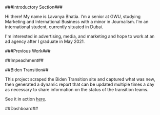 ###Introductory Section###

Hi there! My name is Lavanya Bhatia. I'm a senior at GWU, studying Marketing and International Business with a minor in Journalism. I'm an international student, currently situated in Dubai. 

I'm interested in advertising, media, and marketing and hope to work at an ad agency after I graduate in May 2021. 

###Previous Work###

##Impeachment##


##Biden Transition##

This project scraped the Biden Transition site and captured what was new, then generated a dynamic report that can be updated multiple times a day as necessary to share information on the status of the transition teams.

See it in action [here](https://lavanyabhatia.github.io/bidentransition/).


##Dashboard##